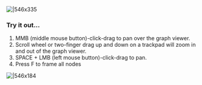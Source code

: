 ![|546x335](https://lh4.googleusercontent.com/1hs9omaGtF-59a7Eud1a8RUy_tkH-NT7igyiS8snZiXbgCKl7acdo14ejle0xK-Iv5csMEc0X5vLyv4ztBiOQ5pv6TUUyXU7iDlwii4NKm39X6oTq8G7spTTtEh5WNq6pcrYwcB401VByNdk0K6sHIUsEAohrUnVcAnRCQ4ckCBj2HQiY9498-B5Mg)

### Try it out…

1. MMB (middle mouse button)-click-drag to pan over the graph viewer.
2. Scroll wheel or two-finger drag up and down on a trackpad will zoom in and out of the graph viewer.
3. SPACE + LMB (left mouse button)-click-drag to pan.
4. Press F to frame all nodes

![|546x184](https://lh6.googleusercontent.com/cS5kysVpXRWa7IMAzjwExB2jqQZOKj_EdYN2tWUehVV_p4A7N9N7mLSEBpTwELLfqce5w3kML8tVWJ-X34joQ5g538sNZCjsKFWtgWTStH1cvpfKVhbqD3fdKzeBdlkmYMGWjT3fBajELkdt9PdBAb3qcbfdm2FkXImCAzi-2kHUwScp2f3TzsAuhg)
